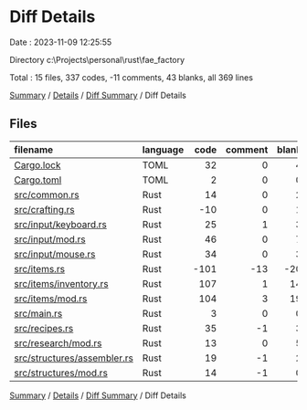 # Diff Details

Date : 2023-11-09 12:25:55

Directory c:\\Projects\\personal\\rust\\fae_factory

Total : 15 files,  337 codes, -11 comments, 43 blanks, all 369 lines

[Summary](results.md) / [Details](details.md) / [Diff Summary](diff.md) / Diff Details

## Files
| filename | language | code | comment | blank | total |
| :--- | :--- | ---: | ---: | ---: | ---: |
| [Cargo.lock](/Cargo.lock) | TOML | 32 | 0 | 4 | 36 |
| [Cargo.toml](/Cargo.toml) | TOML | 2 | 0 | 0 | 2 |
| [src/common.rs](/src/common.rs) | Rust | 14 | 0 | 2 | 16 |
| [src/crafting.rs](/src/crafting.rs) | Rust | -10 | 0 | 1 | -9 |
| [src/input/keyboard.rs](/src/input/keyboard.rs) | Rust | 25 | 1 | 3 | 29 |
| [src/input/mod.rs](/src/input/mod.rs) | Rust | 46 | 0 | 7 | 53 |
| [src/input/mouse.rs](/src/input/mouse.rs) | Rust | 34 | 0 | 3 | 37 |
| [src/items.rs](/src/items.rs) | Rust | -101 | -13 | -20 | -134 |
| [src/items/inventory.rs](/src/items/inventory.rs) | Rust | 107 | 1 | 14 | 122 |
| [src/items/mod.rs](/src/items/mod.rs) | Rust | 104 | 3 | 19 | 126 |
| [src/main.rs](/src/main.rs) | Rust | 3 | 0 | 0 | 3 |
| [src/recipes.rs](/src/recipes.rs) | Rust | 35 | -1 | 3 | 37 |
| [src/research/mod.rs](/src/research/mod.rs) | Rust | 13 | 0 | 5 | 18 |
| [src/structures/assembler.rs](/src/structures/assembler.rs) | Rust | 19 | -1 | 2 | 20 |
| [src/structures/mod.rs](/src/structures/mod.rs) | Rust | 14 | -1 | 0 | 13 |

[Summary](results.md) / [Details](details.md) / [Diff Summary](diff.md) / Diff Details